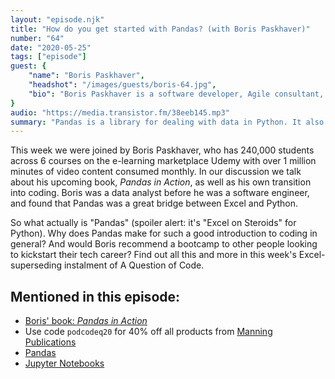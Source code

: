 ```yaml
---
layout: "episode.njk"
title: "How do you get started with Pandas? (with Boris Paskhaver)"
number: "64"
date: "2020-05-25"
tags: ["episode"]
guest: {
    "name": "Boris Paskhaver",
    "headshot": "/images/guests/boris-64.jpg",
    "bio": "Boris Paskhaver is a software developer, Agile consultant, online educator and author based in New York City"
}
audio: "https://media.transistor.fm/38eeb145.mp3"
summary: "Pandas is a library for dealing with data in Python. It also makes for a great introduction to coding in general"
---
```


This week we were joined by Boris Paskhaver, who has 240,000 students across 6 courses on the e-learning marketplace Udemy with over 1 million minutes of video content consumed monthly. In our discussion we talk about his upcoming book, *Pandas in Action*, as well as his own transition into coding. Boris was a data analyst before he was a software engineer, and found that Pandas was a great bridge between Excel and Python.

So what actually is "Pandas" (spoiler alert: it's "Excel on Steroids" for Python). Why does Pandas make for such a good introduction to coding in general? And would Boris recommend a bootcamp to other people looking to kickstart their tech career? Find out all this and more in this week's Excel-superseding instalment of A Question of Code.

## Mentioned in this episode:

* [Boris' book: *Pandas in Action*](https://www.manning.com/books/pandas-in-action?query=Boris%20Paskhaver)
* Use code `podcodeq20` for 40% off all products from [Manning Publications](https://www.manning.com)
* [Pandas](https://pandas.pydata.org/)
* [Jupyter Notebooks](https://jupyter.org/)